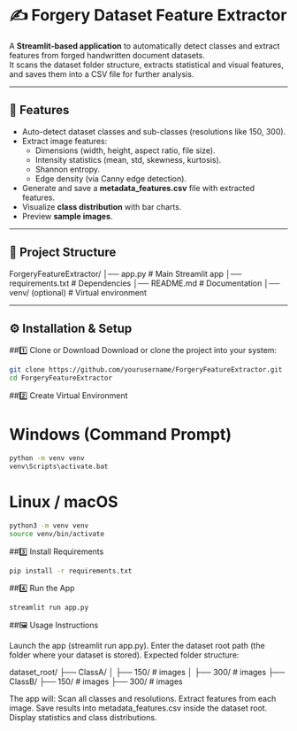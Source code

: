 # ✍ Forgery Dataset Feature Extractor

A **Streamlit-based application** to automatically detect classes and extract features from forged handwritten document datasets.  
It scans the dataset folder structure, extracts statistical and visual features, and saves them into a CSV file for further analysis.

---

## 📌 Features
- Auto-detect dataset classes and sub-classes (resolutions like 150, 300).
- Extract image features:
  - Dimensions (width, height, aspect ratio, file size).
  - Intensity statistics (mean, std, skewness, kurtosis).
  - Shannon entropy.
  - Edge density (via Canny edge detection).
- Generate and save a **metadata_features.csv** file with extracted features.
- Visualize **class distribution** with bar charts.
- Preview **sample images**.

---

## 📂 Project Structure
ForgeryFeatureExtractor/
│── app.py # Main Streamlit app
│── requirements.txt # Dependencies
│── README.md # Documentation
│── venv/ (optional) # Virtual environment


---

## ⚙️ Installation & Setup

##1️⃣ Clone or Download
Download or clone the project into your system:
```bash
git clone https://github.com/yourusername/ForgeryFeatureExtractor.git
cd ForgeryFeatureExtractor
```

##2️⃣ Create Virtual Environment
# Windows (Command Prompt)
```bash
python -m venv venv
venv\Scripts\activate.bat
```

# Linux / macOS
```bash
python3 -m venv venv
source venv/bin/activate
```

##3️⃣ Install Requirements
```bash
pip install -r requirements.txt
```

##4️⃣ Run the App
```bash
streamlit run app.py
```

##🖼️ Usage Instructions

Launch the app (streamlit run app.py).
Enter the dataset root path (the folder where your dataset is stored).
Expected folder structure:

dataset_root/
├── ClassA/
│   ├── 150/   # images
│   ├── 300/   # images
├── ClassB/
    ├── 150/   # images
    ├── 300/   # images


The app will:
Scan all classes and resolutions.
Extract features from each image.
Save results into metadata_features.csv inside the dataset root.
Display statistics and class distributions.



